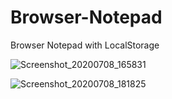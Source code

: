 # Browser-Notepad
Browser Notepad with LocalStorage


![Screenshot_20200708_165831](https://user-images.githubusercontent.com/51256681/86919405-6b903480-c13d-11ea-96e0-2ee3bad1edff.png)

![Screenshot_20200708_181825](https://user-images.githubusercontent.com/51256681/86926550-74860380-c147-11ea-9ffd-eca9e1b7afa1.png)
